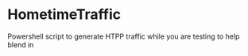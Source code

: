 # HometimeTraffic
Powershell script to generate HTPP traffic while you are testing to help blend in
